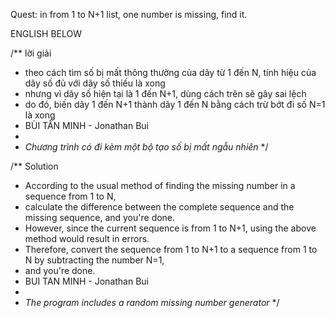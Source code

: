 Quest: in from 1 to N+1 list, one number is missing, find it.

ENGLISH BELOW

/** lời giải
 *  theo cách tìm số bị mất thông thường của dãy từ 1 đến N, tính hiệu của dãy số đủ với dãy số thiếu là xong
 *  nhưng vì dãy số hiện tại là 1 đến N+1, dùng cách trên sẽ gây sai lệch
 *  do đó, biến dãy 1 đến N+1 thành dãy 1 đến N bằng cách trừ bớt đi số N=1 là xong
 *  BÙI TẤN MINH - Jonathan Bui
 *
 *  *Chương trình có đi kèm một bộ tạo số bị mất ngẫu nhiên*
 */


/** Solution
 * According to the usual method of finding the missing number in a sequence from 1 to N, 
 * calculate the difference between the complete sequence and the missing sequence, and you're done.
 * However, since the current sequence is from 1 to N+1, using the above method would result in errors.
 * Therefore, convert the sequence from 1 to N+1 to a sequence from 1 to N by subtracting the number N=1, 
 * and you're done.
 * BUI TAN MINH - Jonathan Bui
 *
 * *The program includes a random missing number generator*
 */
